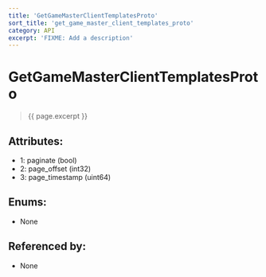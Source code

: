```yaml
---
title: 'GetGameMasterClientTemplatesProto'
sort_title: 'get_game_master_client_templates_proto'
category: API
excerpt: 'FIXME: Add a description'
---
```


[comment]: <> (THIS PART IS GENERATED - AKA DON'T EDIT THIS PART MANUALLY)

# GetGameMasterClientTemplatesProto

> {{ page.excerpt }}

## Attributes:

- 1: paginate (bool)
- 2: page_offset (int32)
- 3: page_timestamp (uint64)

## Enums:

- None

## Referenced by:

- None

[comment]: <> (YOU CAN EDIT AFTER THIS)
